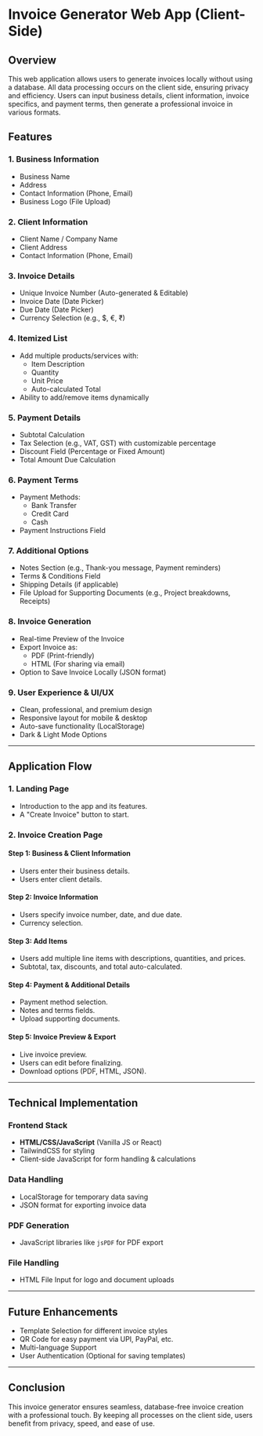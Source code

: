 # Invoice Generator Web App (Client-Side)

## Overview
This web application allows users to generate invoices locally without using a database. All data processing occurs on the client side, ensuring privacy and efficiency. Users can input business details, client information, invoice specifics, and payment terms, then generate a professional invoice in various formats.

## Features

### 1. **Business Information**
   - Business Name
   - Address
   - Contact Information (Phone, Email)
   - Business Logo (File Upload)

### 2. **Client Information**
   - Client Name / Company Name
   - Client Address
   - Contact Information (Phone, Email)

### 3. **Invoice Details**
   - Unique Invoice Number (Auto-generated & Editable)
   - Invoice Date (Date Picker)
   - Due Date (Date Picker)
   - Currency Selection (e.g., $, €, ₹)

### 4. **Itemized List**
   - Add multiple products/services with:
     - Item Description
     - Quantity
     - Unit Price
     - Auto-calculated Total
   - Ability to add/remove items dynamically

### 5. **Payment Details**
   - Subtotal Calculation
   - Tax Selection (e.g., VAT, GST) with customizable percentage
   - Discount Field (Percentage or Fixed Amount)
   - Total Amount Due Calculation

### 6. **Payment Terms**
   - Payment Methods:
     - Bank Transfer
     - Credit Card
     - Cash
   - Payment Instructions Field

### 7. **Additional Options**
   - Notes Section (e.g., Thank-you message, Payment reminders)
   - Terms & Conditions Field
   - Shipping Details (if applicable)
   - File Upload for Supporting Documents (e.g., Project breakdowns, Receipts)

### 8. **Invoice Generation**
   - Real-time Preview of the Invoice
   - Export Invoice as:
     - PDF (Print-friendly)
     - HTML (For sharing via email)
   - Option to Save Invoice Locally (JSON format)

### 9. **User Experience & UI/UX**
   - Clean, professional, and premium design
   - Responsive layout for mobile & desktop
   - Auto-save functionality (LocalStorage)
   - Dark & Light Mode Options

---

## Application Flow

### **1. Landing Page**
- Introduction to the app and its features.
- A "Create Invoice" button to start.

### **2. Invoice Creation Page**
#### **Step 1: Business & Client Information**
- Users enter their business details.
- Users enter client details.

#### **Step 2: Invoice Information**
- Users specify invoice number, date, and due date.
- Currency selection.

#### **Step 3: Add Items**
- Users add multiple line items with descriptions, quantities, and prices.
- Subtotal, tax, discounts, and total auto-calculated.

#### **Step 4: Payment & Additional Details**
- Payment method selection.
- Notes and terms fields.
- Upload supporting documents.

#### **Step 5: Invoice Preview & Export**
- Live invoice preview.
- Users can edit before finalizing.
- Download options (PDF, HTML, JSON).

---

## Technical Implementation

### **Frontend Stack**
- **HTML/CSS/JavaScript** (Vanilla JS or React)
- TailwindCSS for styling
- Client-side JavaScript for form handling & calculations

### **Data Handling**
- LocalStorage for temporary data saving
- JSON format for exporting invoice data

### **PDF Generation**
- JavaScript libraries like `jsPDF` for PDF export

### **File Handling**
- HTML File Input for logo and document uploads

---

## Future Enhancements
- Template Selection for different invoice styles
- QR Code for easy payment via UPI, PayPal, etc.
- Multi-language Support
- User Authentication (Optional for saving templates)

---

## Conclusion
This invoice generator ensures seamless, database-free invoice creation with a professional touch. By keeping all processes on the client side, users benefit from privacy, speed, and ease of use.
